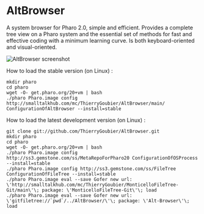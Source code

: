 AltBrowser
==========

A system browser for Pharo 2.0, simple and efficient. Provides a complete tree view on a Pharo system and the essential set of methods for fast and effective coding with a minimum learning curve. Is both keyboard-oriented and visual-oriented.

![AltBrowser screenshot](https://github.com/ThierryGoubier/AltBrowser/blob/master/Documentation/Screenshot.png)

How to load the stable version (on Linux) :

	mkdir pharo
	cd pharo
	wget -O- get.pharo.org/20+vm | bash
	./pharo Pharo.image config http://smalltalkhub.com/mc/ThierryGoubier/AltBrowser/main/ ConfigurationOfAltBrowser --install=stable
	
How to load the latest development version (on Linux) :
	
	git clone git://github.com/ThierryGoubier/AltBrowser.git
	mkdir pharo
	cd pharo
	wget -O- get.pharo.org/20+vm | bash
	./pharo Pharo.image config http://ss3.gemstone.com/ss/MetaRepoForPharo20 ConfigurationOfOSProcess --install=stable
	./pharo Pharo.image config http://ss3.gemstone.com/ss/FileTree ConfigurationOfFileTree --install=stable
	./pharo Pharo.image eval --save Gofer new url: \'http://smalltalkhub.com/mc/ThierryGoubier/MonticelloFileTree-Git/main\'\; package: \'MonticelloFileTree-Git\'\; load
	./pharo Pharo.image eval --save Gofer new url: \'gitfiletree://`pwd`/../AltBrowser/\'\; package: \'Alt-Browser\'\; load
	
